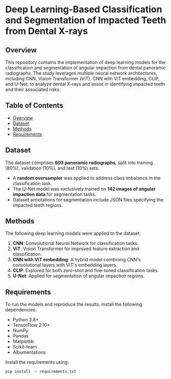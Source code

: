 # Deep Learning-Based Classification and Segmentation of Impacted Teeth from Dental X-rays  

## Overview  
This repository contains the implementation of deep learning models for the classification and segmentation of angular impaction from dental panoramic radiographs. The study leverages multiple neural network architectures, including CNN, Vision Transformer (ViT), CNN with ViT embedding, CLIP, and U-Net, to analyze dental X-rays and assist in identifying impacted teeth and their associated risks.  

## Table of Contents  
- [Overview](#overview)  
- [Dataset](#dataset)  
- [Methods](#methods)  
- [Requirements](#requirements)  

## Dataset  
The dataset comprises **693 panoramic radiographs**, split into training (80%), validation (10%), and test (10%) sets.  
- A **random oversampler** was applied to address class imbalance in the classification task.  
- The U-Net model was exclusively trained on **142 images of angular impaction data** for segmentation tasks.  
- Dataset annotations for segmentation include JSON files specifying the impacted teeth regions.  

## Methods  
The following deep learning models were applied to the dataset:  
1. **CNN**: Convolutional Neural Network for classification tasks.  
2. **ViT**: Vision Transformer for improved feature extraction and classification.  
3. **CNN with ViT embedding**: A hybrid model combining CNN's convolutional layers with ViT's embedding layers.  
4. **CLIP**: Explored for both zero-shot and fine-tuned classification tasks.  
5. **U-Net**: Applied for segmentation of angular impaction regions.   

## Requirements  
To run the models and reproduce the results, install the following dependencies:  
- Python 3.8+  
- TensorFlow 2.10+  
- NumPy  
- Pandas  
- Matplotlib  
- Scikit-learn  
- Albumentations  

Install the requirements using:  
```bash  
pip install -r requirements.txt
